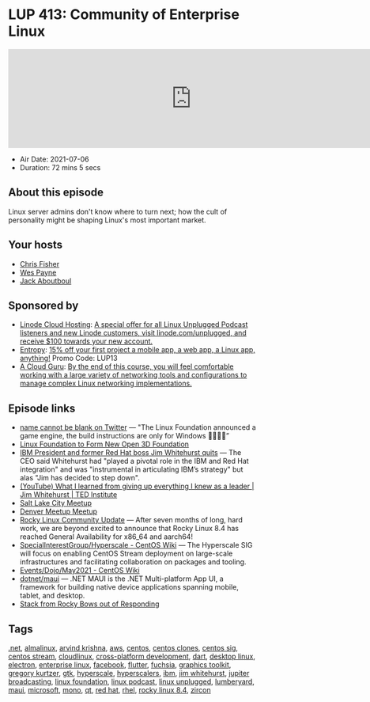 # LUP 413: Community of Enterprise Linux

<iframe src="https://player.fireside.fm/v2/RUkczH-V+K1uxqK3F?theme=dark" width="740" height="200" frameborder="0" scrolling="no"></iframe>

* Air Date: 2021-07-06
* Duration: 72 mins 5 secs

## About this episode

Linux server admins don't know where to turn next; how the cult of personality might be shaping Linux's most important market.

## Your hosts
* [Chris Fisher](https://linuxunplugged.com/hosts/chrislas)
* [Wes Payne](https://linuxunplugged.com/hosts/wes)
* [Jack Aboutboul](https://linuxunplugged.com/guests/jackaboutboul)

## Sponsored by

  * [Linode Cloud Hosting](https://linode.com/unplugged): [A special offer for all Linux Unplugged Podcast listeners and new Linode customers, visit linode.com/unplugged, and receive $100 towards your new account. ](https://linode.com/unplugged)
  * [Entropy](http://linux.entropy.works): [15% off your first project a mobile app, a web app, a Linux app, anything!](http://linux.entropy.works) Promo Code: LUP13
  * [A Cloud Guru](https://linuxacademy.com/cp/modules/view/id/262/?utm_source=jupiter&utm_medium=cpc): [By the end of this course, you will feel comfortable working with a large variety of networking tools and configurations to manage complex Linux networking implementations.](https://linuxacademy.com/cp/modules/view/id/262/?utm_source=jupiter&utm_medium=cpc)



## Episode links

  * [name cannot be blank on Twitter](https://twitter.com/thenaughtysquid/status/1412450241027117058 "name cannot be blank on Twitter") — "The Linux Foundation announced a game engine, the build instructions are only for Windows 🤦‍♂️🤦‍♂️”
  * [Linux Foundation to Form New Open 3D Foundation](https://www.linuxfoundation.org/press-release/linux-foundation-to-form-new-open-3d-foundation/ "Linux Foundation to Form New Open 3D Foundation")
  * [IBM President and former Red Hat boss Jim Whitehurst quits](https://www.theregister.com/2021/07/02/ibm_whitehurst_quits/ "IBM President and former Red Hat boss Jim Whitehurst quits") — The CEO said Whitehurst had "played a pivotal role in the IBM and Red Hat integration" and was "instrumental in articulating IBM’s strategy" but alas "Jim has decided to step down".
  * [(YouTube) What I learned from giving up everything I knew as a leader | Jim Whitehurst | TED Institute](https://www.youtube.com/watch?v=l0gyYcOAcFE "\(YouTube\) What I learned from giving up everything I knew as a leader | Jim Whitehurst | TED Institute")
  * [Salt Lake City Meetup](https://www.meetup.com/jupiterbroadcasting/events/278854904/ "Salt Lake City Meetup")
  * [Denver Meetup Meetup](https://www.meetup.com/jupiterbroadcasting/events/278855088/ "Denver Meetup Meetup")
  * [Rocky Linux Community Update](https://forums.rockylinux.org/t/community-update-june-2021/3260 "Rocky Linux Community Update") — After seven months of long, hard work, we are beyond excited to announce that Rocky Linux 8.4 has reached General Availability for x86_64 and aarch64!
  * [SpecialInterestGroup/Hyperscale - CentOS Wiki](https://wiki.centos.org/SpecialInterestGroup/Hyperscale "SpecialInterestGroup/Hyperscale - CentOS Wiki") — The Hyperscale SIG will focus on enabling CentOS Stream deployment on large-scale infrastructures and facilitating collaboration on packages and tooling.
  * [Events/Dojo/May2021 - CentOS Wiki](https://wiki.centos.org/Events/Dojo/May2021 "Events/Dojo/May2021 - CentOS Wiki")
  * [dotnet/maui](https://github.com/dotnet/maui "dotnet/maui") — .NET MAUI is the .NET Multi-platform App UI, a framework for building native device applications spanning mobile, tablet, and desktop.
  * [Stack from Rocky Bows out of Responding](https://paste.docs.lol/reader/PanicBreedings "Stack from Rocky Bows out of Responding")



## Tags

[.net](https://linuxunplugged.com/tags/.net), [almalinux](https://linuxunplugged.com/tags/almalinux), [arvind krishna](https://linuxunplugged.com/tags/arvind%20krishna), [aws](https://linuxunplugged.com/tags/aws), [centos](https://linuxunplugged.com/tags/centos), [centos clones](https://linuxunplugged.com/tags/centos%20clones), [centos sig](https://linuxunplugged.com/tags/centos%20sig), [centos stream](https://linuxunplugged.com/tags/centos%20stream), [cloudlinux](https://linuxunplugged.com/tags/cloudlinux), [cross-platform development](https://linuxunplugged.com/tags/cross-platform%20development), [dart](https://linuxunplugged.com/tags/dart), [desktop linux](https://linuxunplugged.com/tags/desktop%20linux), [electron](https://linuxunplugged.com/tags/electron), [enterprise linux](https://linuxunplugged.com/tags/enterprise%20linux), [facebook](https://linuxunplugged.com/tags/facebook), [flutter](https://linuxunplugged.com/tags/flutter), [fuchsia](https://linuxunplugged.com/tags/fuchsia), [graphics toolkit](https://linuxunplugged.com/tags/graphics%20toolkit), [gregory kurtzer](https://linuxunplugged.com/tags/gregory%20kurtzer), [gtk](https://linuxunplugged.com/tags/gtk), [hyperscale](https://linuxunplugged.com/tags/hyperscale), [hyperscalers](https://linuxunplugged.com/tags/hyperscalers), [ibm](https://linuxunplugged.com/tags/ibm), [jim whitehurst](https://linuxunplugged.com/tags/jim%20whitehurst), [jupiter broadcasting](https://linuxunplugged.com/tags/jupiter%20broadcasting), [linux foundation](https://linuxunplugged.com/tags/linux%20foundation), [linux podcast](https://linuxunplugged.com/tags/linux%20podcast), [linux unplugged](https://linuxunplugged.com/tags/linux%20unplugged), [lumberyard](https://linuxunplugged.com/tags/lumberyard), [maui](https://linuxunplugged.com/tags/maui), [microsoft](https://linuxunplugged.com/tags/microsoft), [mono](https://linuxunplugged.com/tags/mono), [qt](https://linuxunplugged.com/tags/qt), [red hat](https://linuxunplugged.com/tags/red%20hat), [rhel](https://linuxunplugged.com/tags/rhel), [rocky linux 8.4](https://linuxunplugged.com/tags/rocky%20linux%208.4), [zircon](https://linuxunplugged.com/tags/zircon)